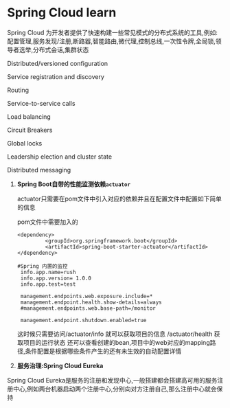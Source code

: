 # Spring Cloud learn 

Spring Cloud 为开发者提供了快速构建一些常见模式的分布式系统的工具,例如: 配置管理,服务发现/注册,断路器,智能路由,微代理,控制总线,一次性令牌,全局锁,领导者选举,分布式会话,集群状态

Distributed/versioned configuration

Service registration and discovery

Routing

Service-to-service calls

Load balancing

Circuit Breakers

Global locks

Leadership election and cluster state

Distributed messaging


1. **Spring Boot自带的性能监测依赖`actuator`**

   actuator只需要在pom文件中引入对应的依赖并且在配置文件中配置如下简单的信息
   
   pom文件中需要加入的
   
   ```
   <dependency>
            <groupId>org.springframework.boot</groupId>
            <artifactId>spring-boot-starter-actuator</artifactId>
   </dependency>
   ```
   
   ```
   #Spring 内置的监控
	info.app.name=rush
	info.app.version= 1.0.0
	info.app.test=test
	
	management.endpoints.web.exposure.include=*
	management.endpoint.health.show-details=always
	#management.endpoints.web.base-path=/monitor
	
	management.endpoint.shutdown.enabled=true
   ```

   这时候只需要访问/actuator/info 就可以获取项目的信息 /actuator/health 获取项目的运行状态
   还可以查看创建的bean,项目中的web对应的mapping路径,条件配置是根据哪些条件产生的还有未生效的自动配置详情
   
2. **服务治理:Spring Cloud Eureka**

Spring Cloud Eureka是服务的注册和发现中心,一般搭建都会搭建高可用的服务注册中心,例如两台机器启动两个注册中心,分别向对方注册自己,那么注册中心就会保持

   